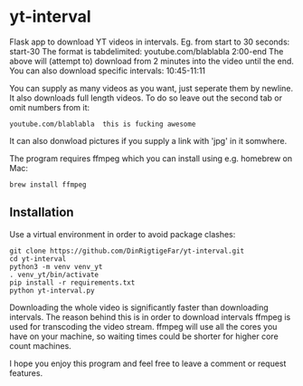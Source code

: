 # yt-interval
Flask app to download YT videos in intervals. Eg. from start to 30 seconds: start-30
The format is tabdelimited: youtube.com/blablabla  2:00-end
The above will (attempt to) download from 2 minutes into the video until the end.
You can also download specific intervals: 10:45-11:11

You can supply as many videos as you want, just seperate them by newline.
It also downloads full length videos. To do so leave out the second tab or omit numbers from it:
```
youtube.com/blablabla  this is fucking awesome
```

It can also donwload pictures if you supply a link with 'jpg' in it somwhere.

The program requires ffmpeg which you can install using e.g. homebrew on Mac:
```
brew install ffmpeg
```

## Installation
Use a virtual environment in order to avoid package clashes:
```
git clone https://github.com/DinRigtigeFar/yt-interval.git
cd yt-interval
python3 -m venv venv_yt
. venv_yt/bin/activate
pip install -r requirements.txt
python yt-interval.py
```

Downloading the whole video is significantly faster than downloading intervals. The reason behind this is in order to download intervals ffmpeg is used for transcoding the video stream. ffmpeg will use all the cores you have on your machine, so waiting times could be shorter for higher core count machines.


I hope you enjoy this program and feel free to leave a comment or request features.